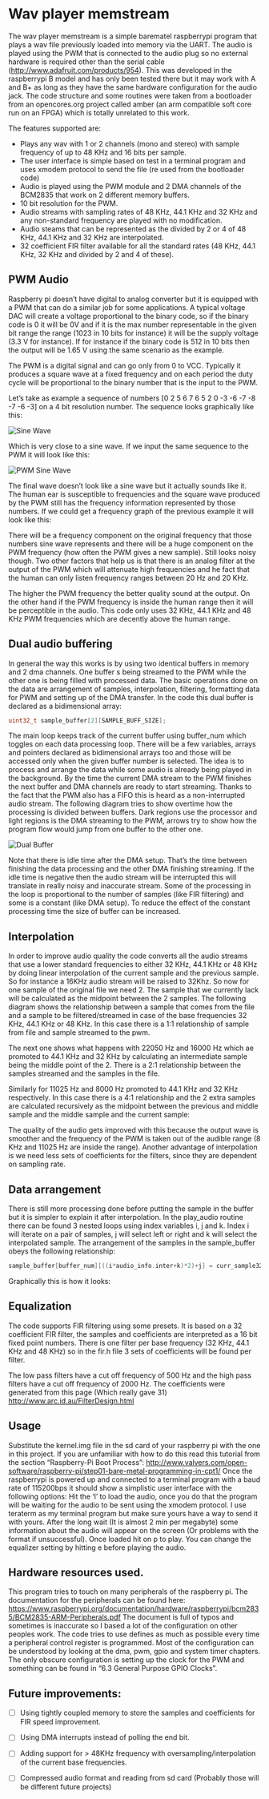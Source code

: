 # Wav player memstream

The wav player memstream is a simple barematel raspberrypi program that plays a wav file previously loaded into memory via the UART. The audio is played using the PWM that is connected to the audio plug so no external hardware is required other than the serial cable (http://www.adafruit.com/products/954). This was developed in the raspberrypi B model and has only been tested there but it may work with A and B+ as long as they have the same hardware configuration for the audio jack.
The code structure and some routines were taken from a bootloader from an opencores.org project called amber (an arm compatible soft core run on an FPGA) which is totally unrelated to this work.

The features supported are:
*	Plays any wav with 1 or 2 channels (mono and stereo) with sample frequency of up to 48 KHz and 16 bits per sample.
*	The user interface is simple based on test in a terminal program and uses xmodem protocol to send the file (re used from the bootloader code)
*	Audio is played using the PWM module and 2 DMA channels of the BCM2835 that work on 2 different memory buffers.
*	10 bit resolution for the PWM.
*	Audio streams with sampling rates of 48 KHz, 44.1 KHz and 32 KHz and any non-standard frequency are played with no modification.
*	Audio steams that can be represented as the divided by 2 or 4 of 48 KHz, 44.1 KHz and 32 KHz are interpolated.
*	32 coefficient FIR filter available for all the standard rates (48 KHz, 44.1 KHz, 32 KHz and divided by 2 and 4 of these).


## PWM Audio

Raspberry pi doesn’t have digital to analog converter but it is equipped with a PWM that can do a similar job for some applications. A typical voltage DAC will create a voltage proportional to the binary code, so if the binary code is 0 it will be 0V and if it is the max number representable in the given bit range the range (1023 in 10 bits for instance) it will be the supply voltage (3.3 V for instance). If for instance if the binary code is 512 in 10 bits then the output will be 1.65 V using the same scenario as the example.

The PWM is a digital signal and can go only from 0 to VCC. Typically it produces a square wave at a fixed frequency and on each period the duty cycle will be proportional to the binary number that is the input to the PWM.

Let’s take as example a sequence of numbers [0 2 5 6 7 6 5 2 0 -3 -6 -7 -8 -7 -6 -3] on a 4 bit resolution number. The sequence looks graphically like this:


![Sine Wave](http://www.songsofthecosmos.com/images/sine_wave.gif)
 
Which is very close to a sine wave. If we input the same sequence to the PWM it will look like this:

![PWM Sine Wave](http://www.songsofthecosmos.com/images/sine_wave.gif)

The final wave doesn’t look like a sine wave but it actually sounds like it. The human ear is susceptible to frequencies and the square wave produced by the PWM still has the frequency information represented by those numbers. If we could get a frequency graph of the previous example it will look like this:
 
There will be a frequency component on the original frequency that those numbers sine wave represents and there will be a huge component on the PWM frequency (how often the PWM gives a new sample). Still looks noisy though.
Two other factors that help us is that there is an analog filter at the output of the PWM which will attenuate high frequencies and he fact that the human can only listen frequency ranges between 20 Hz and 20 KHz.
 
The higher the PWM frequency the better quality sound at the output. On the other hand if the PWM frequency is inside the human range then it will be perceptible in the audio. This code only uses 32 KHz, 44.1 KHz and 48 KHz PWM frequencies which are decently above the human range.


## Dual audio buffering

In general the way this works is by using two identical buffers in memory and 2 dma channels. One buffer s being streamed to the PWM while the other one is being filled with processed data. The basic operations done on the data are arrangement of samples, interpolation, filtering, formatting data for PWM and setting up of the DMA transfer.
In the code this dual buffer is declared as a bidimensional array:

```c
uint32_t sample_buffer[2][SAMPLE_BUFF_SIZE];
```
The main loop keeps track of the current buffer using buffer_num which toggles on each data processing loop. There will be a few variables, arrays and pointers declared as bidimensional arrays too and those will be accessed only when the given buffer number is selected.
The idea is to process and arrange the data while some audio is already being played in the background. By the time the current DMA stream to the PWM finishes the next buffer and DMA channels are ready to start streaming. Thanks to the fact that the PWM also has a FIFO this is heard as a non-interrupted audio stream. The following diagram tries to show overtime how the processing is divided between buffers. Dark regions use the processor and light regions is the DMA streaming to the PWM, arrows try to show how the program flow would jump from one buffer to the other one.

![Dual Buffer](http://www.songsofthecosmos.com/images/sine_wave.gif)
 
Note that there is idle time after the DMA setup. That’s the time between finishing the data processing and the other DMA finishing streaming. If the idle time is negative then the audio stream will be interrupted this will translate in really noisy and inaccurate stream. Some of the processing in the loop is proportional to the number of samples (like FIR filtering) and some is a constant (like DMA setup). To reduce the effect of the constant processing time the size of buffer can be increased.

## Interpolation

In order to improve audio quality the code converts all the audio streams that use a lower standard frequencies to either 32 KHz, 44.1 KHz or 48 KHz by doing linear interpolation of the current sample and the previous sample.
So for instance a 16KHz audio stream will be raised to 32Khz. So now for one sample of the original file we need 2. The sample that we currently lack will be calculated as the midpoint between the 2 samples.
The following diagram shows the relationship between a sample that comes from the file and a sample to be filtered/streamed in case of the base frequencies 32 KHz, 44.1 KHz or 48 KHz. In this case there is a 1:1 relationship of sample from file and sample streamed to the pwm.

 
The next one shows what happens with 22050 Hz and 16000 Hz which ae promoted to 44.1 KHz and 32 KHz by calculating an intermediate sample being the middle point of the 2. There is a 2:1 relationship between the samples streamed and the samples in the file.
 
Similarly for 11025 Hz and 8000 Hz promoted to 44.1 KHz and 32 KHz respectively. In this case there is a 4:1 relationship and the 2 extra samples are calculated recursively as the midpoint between the previous and middle sample and the middle sample and the current sample:
 
The quality of the audio gets improved with this because the output wave is smoother and the frequency of the PWM is taken out of the audible range (8 KHz and 11025 Hz are inside the range). Another advantage of interpolation is we need less sets of coefficients for the filters, since they are dependent on sampling rate.

## Data arrangement

There is still more processing done before putting the sample in the buffer but it is simpler to explain it after interpolation. In the play_audio routine there can be found 3 nested loops using index variables i, j and k. Index i will iterate on a pair of samples, j will select left or right and k will select the interpolated sample. The arrangement of the samples in the sample_buffer obeys the following relationship:

```c
sample_buffer[buffer_num][((i*audio_info.inter+k)*2)+j] = curr_sample32 ;
```

Graphically this is how it looks:

 
## Equalization
The code supports FIR filtering using some presets. It is based on a 32 coefficient FIR filter, the samples and coefficients are interpreted as a 16 bit fixed point numbers. There is one filter per base frequency (32 KHz, 44.1 KHz and 48 KHz) so in the fir.h file 3 sets of coefficients will be found per filter.

The low pass filters have a cut off frequency of 500 Hz and the high pass filters have a cut off frequency of 2000 Hz. The coefficients were generated from this page (Which really gave 31)
http://www.arc.id.au/FilterDesign.html


## Usage

Substitute the kernel.img file in the sd card of your raspberry pi with the one in this project. If you are unfamiliar with how to do this read this tutorial from the section “Raspberry-Pi Boot Process”:
http://www.valvers.com/open-software/raspberry-pi/step01-bare-metal-programming-in-cpt1/
Once the raspberrypi is powered up and connected to a terminal program with a baud rate of 115200bps it should show a simplistic user interface with the following options:
Hit the ‘l’ to load the audio, once you do that the program will be waiting for the audio to be sent using the xmodem protocol. I use teraterm as my terminal program but make sure yours have a way to send it with yours. After the long wait (It is almost 2 min per megabyte) some information about the audio will appear on the screen (Or problems with the format if unsuccessful).
Once loaded hit on p to play. You can change the equalizer setting by hitting e before playing the audio.

## Hardware resources used.

This program tries to touch on many peripherals of the raspberry pi. The documentation for the peripherals can be found here:
https://www.raspberrypi.org/documentation/hardware/raspberrypi/bcm2835/BCM2835-ARM-Peripherals.pdf
The document is full of typos and sometimes is inaccurate so I based a lot of the configuration on other peoples work. The code tries to use defines as much as possible every time a peripheral control register is programmed. Most of the configuration can be understood by looking at the dma, pwm, gpio and system timer chapters. The only obscure configuration is setting up the clock for the PWM and something can be found in “6.3 General Purpose GPIO Clocks”.


## Future improvements:
- [ ] Using tightly coupled memory to store the samples and coefficients for FIR speed improvement.
- [ ] Using DMA interrupts instead of polling the end bit.
- [ ] Adding support for > 48KHz frequency with oversampling/interpolation of the current base frequencies.
- [ ] Compressed audio format and reading from sd card (Probably those will be different future projects)


